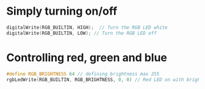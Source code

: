 # Simply turning on/off
```C
digitalWrite(RGB_BUILTIN, HIGH);  // Turn the RGB LED white
digitalWrite(RGB_BUILTIN, LOW); // Turn the RGB LED off
```

# Controlling red, green and blue
```C
#define RGB_BRIGHTNESS 64 // defining brightness max 255
rgbLedWrite(RGB_BUILTIN, RGB_BRIGHTNESS, 0, 0) // Red LED on with brightness = 64
```